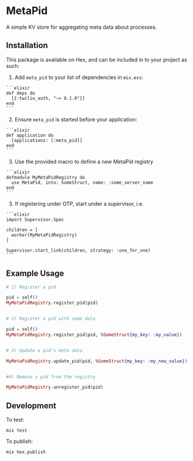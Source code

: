 # MetaPid

A simple KV store for aggregating meta data about processes.

## Installation

This package is available on Hex, and can be included in to your project as such:

  1. Add `meta_pid` to your list of dependencies in `mix.exs`:

    ```elixir
    def deps do
      [{:twilio_auth, "~> 0.1.0"}]
    end
    ```

  2. Ensure `meta_pid` is started before your application:

    ```elixir
    def application do
      [applications: [:meta_pid]]
    end
    ```

  3. Use the provided macro to define a new MetaPid registry

    ```elixir
    defmodule MyMetaPidRegistry do
      use MetaPid, into: SomeStruct, name: :some_server_name
    end
    ```

  3. If registering under OTP, start under a supervisor, i.e.

    ```elixir
    import Supervisor.Spec

    children = [
      worker(MyMetaPidRegistry)
    ]

    Supervisor.start_link(children, strategy: :one_for_one)
    ```

## Example Usage

  ```elixir
  # 1) Register a pid

  pid = self()
  MyMetaPidRegistry.register_pid(pid)


  # 2) Register a pid with some data

  pid = self()
  MyMetaPidRegistry.register_pid(pid, %SomeStruct{my_key: :my_value})


  # 3) Update a pid's meta data

  MyMetaPidRegistry.update_pid(pid, %SomeStruct{my_key: :my_new_value})


  #4) Remove a pid from the registry

  MyMetaPidRegistry.unregister_pid(pid)
  ```

## Development

To test:
```
mix test
```

To publish:
```
mix hex.publish
```

